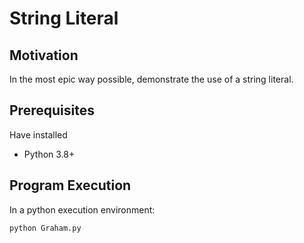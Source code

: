 # String Literal

## Motivation

In the most epic way possible, demonstrate the use of a string literal.

## Prerequisites

Have installed

- Python 3.8+

## Program Execution

In a python execution environment:

```
python Graham.py
```

